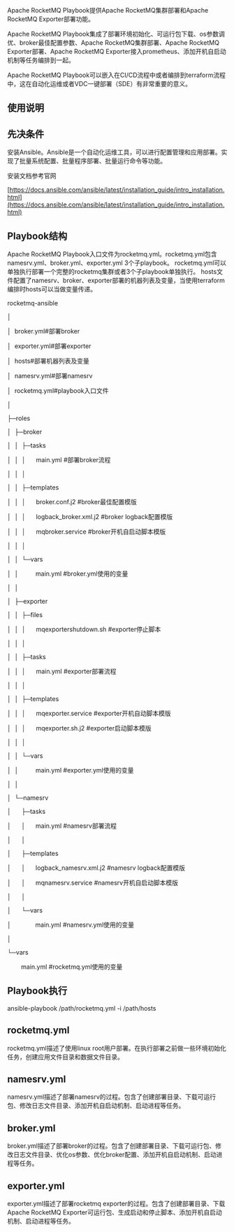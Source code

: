 Apache RocketMQ Playbook提供Apache RocketMQ集群部署和Apache RocketMQ Exporter部署功能。

Apache RocketMQ Playbook集成了部署环境初始化、可运行包下载、os参数调优、broker最佳配置参数、Apache RocketMQ集群部署、Apache RocketMQ Exporter部署、Apache RocketMQ Exporter接入prometheus、添加开机自启动机制等任务编排到一起。

Apache RocketMQ Playbook可以嵌入在CI/CD流程中或者编排到terraform流程中，这在自动化运维或者VDC一键部署（SDE）有非常重要的意义。

## 使用说明
## 先决条件

安装Ansible。Ansible是一个自动化运维工具，可以进行配置管理和应用部署。实现了批量系统配置、批量程序部署、批量运行命令等功能。

安装文档参考官网

[https://docs.ansible.com/ansible/latest/installation_guide/intro_installation.html](https://docs.ansible.com/ansible/latest/installation_guide/intro_installation.html)

## Playbook结构

Apache RocketMQ Playbook入口文件为rocketmq.yml。rocketmq.yml包含namesrv.yml、broker.yml、exporter.yml 3个子playbook。
rocketmq.yml可以单独执行部署一个完整的rocketmq集群或者3个子playbook单独执行。
hosts文件配置了namesrv、broker、exporter部署的机器列表及变量，当使用terraform编排时hosts可以当做变量传递。

rocketmq-ansible

│

│  broker.yml#部署broker

│  exporter.yml#部署exporter

│  hosts#部署机器列表及变量

│  namesrv.yml#部署namesrv

│  rocketmq.yml#playbook入口文件

│  

├─roles

│  ├─broker

│  │  ├─tasks

│  │  │      main.yml   #部署broker流程

│  │  │      

│  │  ├─templates

│  │  │      broker.conf.j2   #broker最佳配置模版

│  │  │      logback_broker.xml.j2   #broker logback配置模版

│  │  │      mqbroker.service    #broker开机自启动脚本模版

│  │  │      

│  │  └─vars

│  │          main.yml   #broker.yml使用的变量

│  │          

│  ├─exporter

│  │  ├─files

│  │  │      mqexportershutdown.sh   #exporter停止脚本

│  │  │      

│  │  ├─tasks

│  │  │      main.yml    #exporter部署流程

│  │  │      

│  │  ├─templates

│  │  │      mqexporter.service   #exporter开机自动脚本模版

│  │  │      mqexporter.sh.j2    #exporter启动脚本模版

│  │  │      

│  │  └─vars

│  │          main.yml   #exporter.yml使用的变量

│  │          

│  └─namesrv

│      ├─tasks

│      │      main.yml   #namesrv部署流程

│      │      

│      ├─templates

│      │      logback_namesrv.xml.j2   #namesrv logback配置模版

│      │      mqnamesrv.service   #namesrv开机自启动脚本模版

│      │      

│      └─vars

│              main.yml   #namesrv.yml使用的变量

│              

└─vars

        main.yml   #rocketmq.yml使用的变量

## Playbook执行

ansible-playbook /path/rocketmq.yml -i /path/hosts

## rocketmq.yml
rocketmq.yml描述了使用linux root用户部署。在执行部署之前做一些环境初始化任务，创建应用文件目录和数据文件目录。

## namesrv.yml
namesrv.yml描述了部署namesrv的过程。包含了创建部署目录、下载可运行包、修改日志文件目录、添加开机自启动机制、启动进程等任务。

## broker.yml
broker.yml描述了部署broker的过程。包含了创建部署目录、下载可运行包、修改日志文件目录、优化os参数、优化broker配置、添加开机自启动机制、启动进程等任务。

## exporter.yml
exporter.yml描述了部署rocketmq exporter的过程。包含了创建部署目录、下载Apache RocketMQ Exporter可运行包、生成启动和停止脚本、添加开机自启动机制、启动进程等任务。

